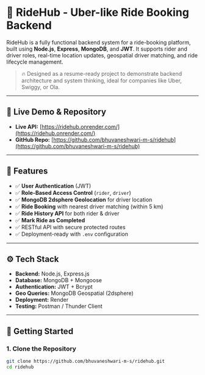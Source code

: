 # 🚗 RideHub - Uber-like Ride Booking Backend

RideHub is a fully functional backend system for a ride-booking platform, built using **Node.js**, **Express**, **MongoDB**, and **JWT**. It supports rider and driver roles, real-time location updates, geospatial driver matching, and ride lifecycle management.

> 🔥 Designed as a resume-ready project to demonstrate backend architecture and system thinking, ideal for companies like Uber, Swiggy, or Ola.

---

## 🔗 Live Demo & Repository

- **Live API:** [https://ridehub.onrender.com/](https://ridehub.onrender.com/)  
- **GitHub Repo:** [https://github.com/bhuvaneshwari-m-s/ridehub](https://github.com/bhuvaneshwari-m-s/ridehub)

---

## 🌟 Features

- ✅ **User Authentication** (JWT)
- ✅ **Role-Based Access Control** (`rider`, `driver`)
- ✅ **MongoDB 2dsphere Geolocation** for driver location
- ✅ **Ride Booking** with nearest driver matching (within 5 km)
- ✅ **Ride History API** for both rider & driver
- ✅ **Mark Ride as Completed**
- ✅ RESTful API with secure protected routes
- ✅ Deployment-ready with `.env` configuration

---

## ⚙️ Tech Stack

- **Backend:** Node.js, Express.js  
- **Database:** MongoDB + Mongoose  
- **Authentication:** JWT + Bcrypt  
- **Geo Queries:** MongoDB Geospatial (2dsphere)  
- **Deployment:** Render  
- **Testing:** Postman / Thunder Client

---

## 🚀 Getting Started

### 1. Clone the Repository

```bash
git clone https://github.com/bhuvaneshwari-m-s/ridehub.git
cd ridehub
